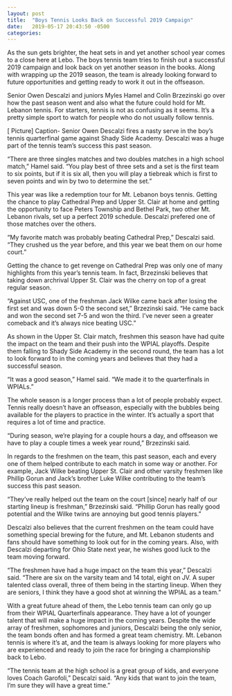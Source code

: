 ```yaml
---
layout: post
title:  "Boys Tennis Looks Back on Successful 2019 Campaign"
date:   2019-05-17 20:43:50 -0500
categories: 
---
```

As the sun gets brighter, the heat sets in and yet another school year comes to a close here at Lebo. The boys tennis team tries to finish out a successful 2019 campaign and look back on yet another season in the books. Along with wrapping up the 2019 season, the team is already looking forward to future opportunities and getting ready to work it out in the offseason.

Senior Owen Descalzi and juniors Myles Hamel and Colin Brzezinski go over how the past season went and also what the future could hold for Mt. Lebanon tennis. For starters, tennis is not as confusing as it seems. It’s a pretty simple sport to watch for people who do not usually follow tennis.

[ Picture]
Caption- Senior Owen Descalzi fires a nasty serve in the boy’s tennis quarterfinal game against Shady Side Academy. Descalzi was a huge part of the tennis team’s success this past season.	

“There are three singles matches and two doubles matches in a high school match,” Hamel said. “You play best of three sets and a set is the first team to six points, but if it is six all, then you will play a tiebreak which is first to seven points and win by two to determine the set.”

This year was like a redemption tour for Mt. Lebanon boys tennis. Getting the chance to play Cathedral Prep and Upper St. Clair at home and getting the opportunity to face Peters Township and Bethel Park, two other Mt. Lebanon rivals, set up a perfect 2019 schedule. Descalzi prefered one of those matches over the others. 

“My favorite match was probably beating Cathedral Prep,” Descalzi said. “They crushed us the year before, and this year we beat them on our home court.”

Getting the chance to get revenge on Cathedral Prep was only one of many highlights from this year’s tennis team. In fact, Brzezinski believes that taking down archrival Upper St. Clair was the cherry on top of a great regular season.

“Against USC, one of the freshman Jack Wilke came back after losing the first set and was down 5-0 the second set,” Brzezinski said. “He came back and won the second set 7-5 and won the third. I’ve never seen a greater comeback and it’s always nice beating USC.”

As shown in the Upper St. Clair match, freshmen this season have had quite the impact on the team and their push into the WPIAL playoffs. Despite them falling to Shady Side Academy in the second round, the team has a lot to look forward to in the coming years and believes that they had a successful season. 

“It was a good season,” Hamel said. “We made it to the quarterfinals in WPIALs.”

The whole season is a longer process than a lot of people probably expect. Tennis really doesn’t have an offseason, especially with the bubbles being available for the players to practice in the winter. It’s actually a sport that requires a lot of time and practice.

“During season, we’re playing for a couple hours a day, and offseason we have to play a couple times a week year round,” Brzezinski said.

In regards to the freshmen on the team, this past season, each and every one of them helped contribute to each match in some way or another. For example, Jack Wilke beating Upper St. Clair and other varsity freshmen like Phillip Gorun and Jack’s brother Luke Wilke contributing to the team’s success this past season.

“They’ve really helped out the team on the court [since] nearly half of our starting lineup is freshman,” Brzezinski said. “Phillip Gorun has really good potential and the Wilke twins are annoying but good tennis players.”


Descalzi also believes that the current freshmen on the team could have something special brewing for the future, and Mt. Lebanon students and fans should have something to look out for in the coming years. Also, with Descalzi departing for Ohio State next year, he wishes good luck to the team moving forward.

“The freshmen have had a huge impact on the team this year,” Descalzi said. “There are six on the varsity team and 14 total, eight on JV. A super talented class overall, three of them being in the starting lineup. When they are seniors, I think they have a good shot at winning the WPIAL as a team.”

With a great future ahead of them, the Lebo tennis team can only go up from their WPIAL Quarterfinals appearance. They have a lot of younger talent that will make a huge impact in the coming years. Despite the wide array of freshmen, sophomores and juniors, Descalzi being the only senior, the team bonds often and has formed a great team chemistry. Mt. Lebanon tennis is where it’s at, and the team is always looking for more players who are experienced and ready to join the race for bringing a championship back to Lebo.

“The tennis team at the high school is a great group of kids, and everyone loves Coach Garofoli,” Descalzi said. “Any kids that want to join the team, I’m sure they will have a great time.”


